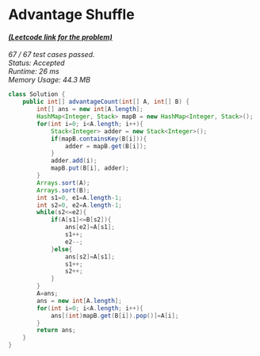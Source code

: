 # **Advantage Shuffle**

#### [_(Leetcode link for the problem)_](https://leetcode.com/problems/advantage-shuffle/)

_67 / 67 test cases passed.  
Status: Accepted  
Runtime: 26 ms  
Memory Usage: 44.3 MB_

```java
class Solution {
    public int[] advantageCount(int[] A, int[] B) {
        int[] ans = new int[A.length];
        HashMap<Integer, Stack> mapB = new HashMap<Integer, Stack>();
        for(int i=0; i<A.length; i++){
            Stack<Integer> adder = new Stack<Integer>();
            if(mapB.containsKey(B[i])){
                adder = mapB.get(B[i]);
            }
            adder.add(i);
            mapB.put(B[i], adder);
        }
        Arrays.sort(A);
        Arrays.sort(B);
        int s1=0, e1=A.length-1;
        int s2=0, e2=A.length-1;
        while(s2<=e2){
            if(A[s1]<=B[s2]){
                ans[e2]=A[s1];
                s1++;
                e2--;
            }else{
                ans[s2]=A[s1];
                s1++;
                s2++;
            }
        }
        A=ans;
        ans = new int[A.length];
        for(int i=0; i<A.length; i++){
            ans[(int)mapB.get(B[i]).pop()]=A[i];
        }
        return ans;
    }
}
```
